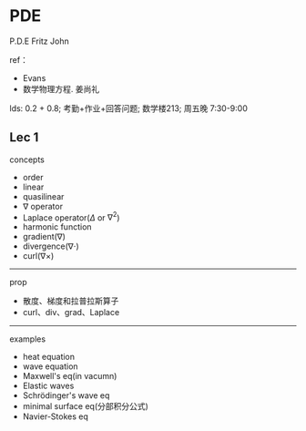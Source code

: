 # PDE

P.D.E Fritz John

ref：

- Evans
- 数学物理方程. 姜尚礼

lds: 0.2 + 0.8; 考勤+作业+回答问题; 数学楼213; 周五晚 7:30-9:00

## Lec 1

concepts

- order
- linear
- quasilinear
- $\nabla$ operator
- Laplace operator($\Delta$ or $\nabla^2$)
- harmonic function
- gradient($\nabla$)
- divergence($\nabla \cdot$)
- curl($\nabla \times$)

---

prop

- 散度、梯度和拉普拉斯算子
- curl、div、grad、Laplace

---

examples

- heat equation
- wave equation
- Maxwell's eq(in vacumn)
- Elastic waves
- Schrödinger's wave eq
- minimal surface eq(分部积分公式)
- Navier-Stokes eq